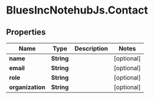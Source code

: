 # BluesIncNotehubJs.Contact

## Properties

Name | Type | Description | Notes
------------ | ------------- | ------------- | -------------
**name** | **String** |  | [optional] 
**email** | **String** |  | [optional] 
**role** | **String** |  | [optional] 
**organization** | **String** |  | [optional] 


